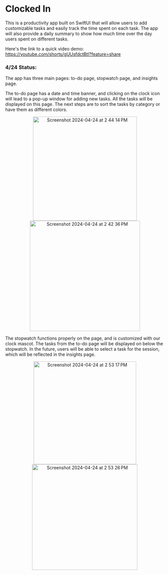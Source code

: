 <h1>Clocked In</h1>  
This is a productivity app built on SwiftUI that will allow users to add customizable tasks and easily track the time spent on each task. The app will also provide a daily summary to show how much time over the day users spent on different tasks. 

Here's the link to a quick video demo: https://youtube.com/shorts/gUUsfdctBtI?feature=share

<h3>4/24 Status:</h3>
The app has three main pages: to-do page, stopwatch page, and insights page.

The to-do page has a date and time banner, and clicking on the clock icon will lead to a pop-up window for adding new tasks. All the tasks will be displayed on this page. The next steps are to sort the tasks by category or have them as different colors. 
<p align = "center">
  <img width="329" alt="Screenshot 2024-04-24 at 2 44 14 PM" src="https://github.com/joooanneliu/ait-app/assets/63427747/c5d2592e-dd46-4b11-9e0c-2efbcdcdb965">
  <img width="349" alt="Screenshot 2024-04-24 at 2 42 36 PM" src="https://github.com/joooanneliu/ait-app/assets/63427747/6dfffb38-1957-4d74-9043-c04aec7a8f30">
</p>

The stopwatch functions properly on the page, and is customized with our clock mascot. The tasks from the to-do page will be displayed on below the stopwatch. In the future, users will be able to select a task for the session, which will be reflected in the insights page. 
<p align = "center">
  <img width="325" alt="Screenshot 2024-04-24 at 2 53 17 PM" src="https://github.com/joooanneliu/ait-app/assets/63427747/98388afb-f51b-4fce-9d1a-ea41ef01ae7d">
  <img width="334" alt="Screenshot 2024-04-24 at 2 53 26 PM" src="https://github.com/joooanneliu/ait-app/assets/63427747/26b73986-8388-4c1e-9cba-ef2fc91969ce">
</p>

